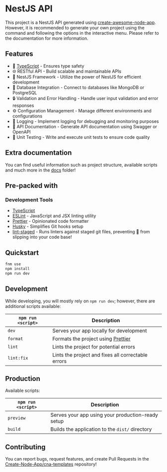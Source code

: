# NestJS API

This project is a NestJS API generated using [create-awesome-node-app](https://www.npmjs.com/package/create-awesome-node-app). However, it is recommended to generate your own project using the command and following the options in the interactive menu. Please refer to the documentation for more information.

## Features

- 🦾 [TypeScript](https://www.typescriptlang.org/) - Ensures type safety
- 🌐 RESTful API - Build scalable and maintainable APIs
- 🚀 NestJS Framework - Utilize the power of NestJS for efficient development
- 💾 Database Integration - Connect to databases like MongoDB or PostgreSQL
- 🔒 Validation and Error Handling - Handle user input validation and error responses
- ⚙️ Configuration Management - Manage different environments and configurations
- 📜 Logging - Implement logging for debugging and monitoring purposes
- 📄 API Documentation - Generate API documentation using Swagger or OpenAPI
- 🧪 Unit Testing - Write and execute unit tests to ensure code quality

## Extra documentation

You can find useful information such as project structure, available scripts and much more in the [docs](./docs) folder!

## Pre-packed with

### Development Tools

- [TypeScript](https://www.typescriptlang.org/)
- [ESLint](https://eslint.org/) - JavaScript and JSX linting utility
- [Prettier](https://prettier.io/) - Opinionated code formatter
- [Husky](https://www.npmjs.com/package/husky) - Simplifies Git hooks setup
- [lint-staged](https://www.npmjs.com/package/lint-staged) - Runs linters against staged git files, preventing 💩 from slipping into your code base!

## Quickstart

```sh
fnm use
npm install
npm run dev
```

## Development

While developing, you will mostly rely on `npm run dev`; however, there are additional scripts available:

| `npm run <script>` | Description                                                |
| ------------------ | ---------------------------------------------------------- |
| `dev`              | Serves your app locally for development                    |
| `format`           | Formats the project using [Prettier](https://prettier.io/) |
| `lint`             | Lints the project for potential errors                     |
| `lint:fix`         | Lints the project and fixes all correctable errors         |

## Production

Available scripts:

| `npm run <script>` | Description                                       |
| ------------------ | ------------------------------------------------- |
| `preview`          | Serves your app using your production-ready setup |
| `build`            | Builds the application to the `dist/` directory   |

## Contributing

You can report bugs, request features, and create Pull Requests in the [Create-Node-App/cna-templates](https://github.com/Create-Node-App/cna-templates) repository!
